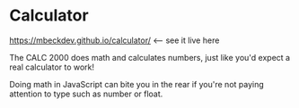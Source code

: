 # Calculator

https://mbeckdev.github.io/calculator/ <-- see it live here

The CALC 2000 does math and calculates numbers, just like you'd expect a real calculator to work!

Doing math in JavaScript can bite you in the rear if you're not paying attention to type such as number or float. 
